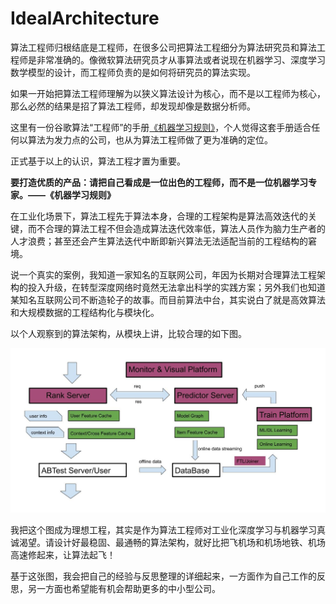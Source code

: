 # IdealArchitecture

算法工程师归根结底是工程师，在很多公司把算法工程细分为算法研究员和算法工程师是非常准确的。像微软算法研究员才从事算法或者说现在机器学习、深度学习数学模型的设计，而工程师负责的是如何将研究员的算法实现。

如果一开始把算法工程师理解为以狭义算法设计为核心，而不是以工程师为核心，那么必然的结果是招了算法工程师，却发现却像是数据分析师。

这里有一份谷歌算法“工程师”的手册[《机器学习规则》](https://developers.google.com/machine-learning/guides/rules-of-ml/)，个人觉得这套手册适合任何以算法为发力点的公司，也从为算法工程师做了更为准确的定位。

正式基于以上的认识，算法工程才置为重要。

**要打造优质的产品：请把自己看成是一位出色的工程师，而不是一位机器学习专家。——《机器学习规则》** 

在工业化场景下，算法工程先于算法本身，合理的工程架构是算法高效迭代的关键，而不合理的算法工程不但会造成算法迭代效率低，算法人员作为脑力生产者的人才浪费；甚至还会产生算法迭代中断即新兴算法无法适配当前的工程结构的窘境。

说一个真实的案例，我知道一家知名的互联网公司，年因为长期对合理算法工程架构的投入升级，在转型深度网络时竟然无法拿出科学的实践方案；另外我们也知道某知名互联网公司不断造轮子的故事。而目前算法中台，其实说白了就是高效算法和大规模数据的工程结构化与模块化。

以个人观察到的算法架构，从模块上讲，比较合理的如下图。

![IdealArchitecture](https://github.com/alphaplato/alphaplato/blob/master/image/IdealArchitecture/IdealArchitecture.jpg)

我把这个图成为理想工程，其实是作为算法工程师对工业化深度学习与机器学习真诚渴望。请设计好最稳固、最通畅的算法架构，就好比把飞机场和机场地铁、机场高速修起来，让算法起飞！

基于这张图，我会把自己的经验与反思整理的详细起来，一方面作为自己工作的反思，另一方面也希望能有机会帮助更多的中小型公司。